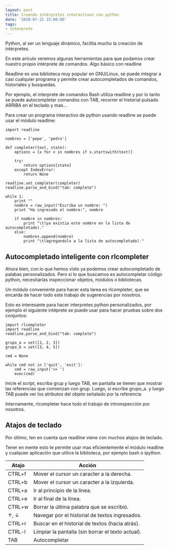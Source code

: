 ```yaml
---
layout: post
title: Creando intérpretes interactivos con python
date: '2010-07-22 15:00:00'
tags:
- interprete
---
```


Python, al ser un lenguaje dinámico, facilita mucho la creación de intérpretes.

En este arículo veremos algunas herramientas para que podamos crear nuestro propio intérprete de comandos.
Algo básico con readline


Readline es una biblioteca muy popular en GNU/Linux, se puede integrar a casi cualquier programa y permite crear autocompletados de comandos, historiales y busquedas.

Por ejemplo, el interprete de comandos Bash utiliza readline y por lo tanto se puede autocompletar comandos con TAB, recorrer el historial pulsado ARRIBA en el teclado y mas...

Para crear un programa interactivo de python usando readline se puede usar el módulo readline:


```
import readline

nombres = ['pepe', 'pedro']

def completer(text, state):
    options = [x for x in nombres if x.startswith(text)]

    try:
        return options[state]
    except IndexError:
        return None

readline.set_completer(completer)
readline.parse_and_bind("tab: complete")

while 1:
    print ""
    nombre = raw_input("Escriba un nombre: ")
    print "Ha ingresado el nombre:", nombre

    if nombre in nombres:
        print "\t(ya existia este nombre en la lista de autocompletado)."
    else:
        nombres.append(nombre)
        print "\t(agregandolo a la lista de autocompletado)."
```


## Autocompletado inteligente con rlcompleter

Ahora bien, con lo que hemos visto ya podemos crear autocompletado de palabas personalizados. Pero si lo que buscamos es autocompletar código python, necesitarías inspeccionar objetos, módulos o bibliotecas.

Un módulo conveniente para hacer esta tarea es rlcompleter, que se encarda de hacer todo este trabajo de sugerencias por nosotros.

Esto es interesante para hacer interpretes python personalizados, por ejemplo el siguiente intéprete se puede usar para hacer pruebas sobre dos conjuntos:

```
import rlcompleter
import readline
readline.parse_and_bind("tab: complete")

grupo_a = set([1, 2, 3])
grupo_b = set([3, 4, 5])

cmd = None

while cmd not in ['quit', 'exit']:
    cmd = raw_input('>> ')
    exec(cmd)
```

Inicie el script, escriba grup y luego TAB, en pantalla se tienen que mostrar las referencias que comienzan con grup. Luego, si escribe grupo_a. y luego TAB puede ver los atributos del objeto señalado por la referencia

Internamente, rlcompleter hace todo el trabajo de intronspección por nosotros.


## Atajos de teclado

Por último, ten en cuenta que readline viene con muchos atajos de teclado.

Tener en mente esto te permite usar mas eficientemente el módulo readline y cualquier aplicación que utilice la biblioteca, por ejemplo bash o ipython.



<table>
<thead>
<tr>
<th>Atajo</th>
<th>Acción</th>
</tr>
</thead>
<tbody>
<tr>
<td>CTRL+f</td>
<td>Mover el cursor un caracter a la derecha.</td>
</tr>
<tr>
<td>CTRL+b</td>
<td>Mover el cursor un caracter a la izquierda.</td>
</tr>
<tr>
<td>CTRL+a</td>
<td>Ir al principio de la linea.</td>
</tr>
<tr>
<td>CTRL+e</td>
<td>Ir al final de la linea.</td>
</tr>
<tr>
<td>CTRL+w</td>
<td>Borrar la última palabra que se escribió.</td>
</tr>
<tr>
<td>↑, ↓</td>
<td>Navegar por el historial de textos ingresados.</td>
</tr>
<tr>
<td>CTRL+r</td>
<td>Buscar en el historial de textos (hacia atrás).</td>
</tr>
<tr>
<td>CTRL-l</td>
<td>Limpiar la pantalla (sin borrar el texto actual).</td>
</tr>
<tr>
<td>TAB</td>
<td>Autocompletar</td>
</tr>
</tbody>
</table>